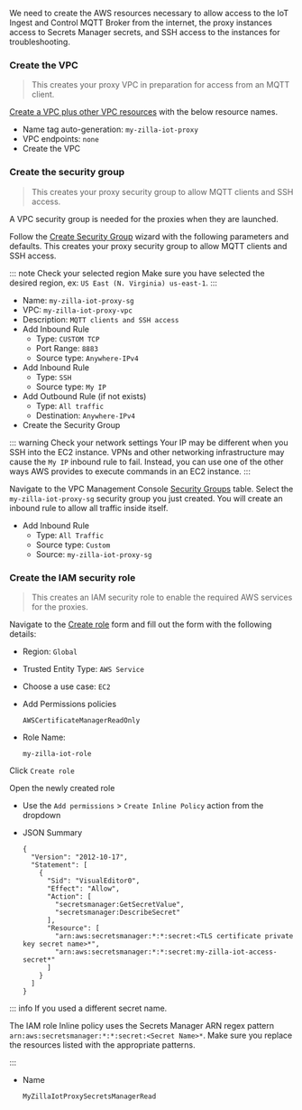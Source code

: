 We need to create the AWS resources necessary to allow access to the IoT Ingest and Control MQTT Broker from the internet, the <ZillaPlus/> proxy instances access to Secrets Manager secrets, and SSH access to the instances for troubleshooting.

### Create the VPC

> This creates your <ZillaPlus/> proxy VPC in preparation for access from an MQTT client.

[Create a VPC plus other VPC resources](https://docs.aws.amazon.com/vpc/latest/userguide/create-vpc.html#create-vpc-and-other-resources) with the below resource names.

- Name tag auto-generation: `my-zilla-iot-proxy`
- VPC endpoints: `none`
- Create the VPC

### Create the security group

> This creates your <ZillaPlus/> proxy security group to allow MQTT clients and SSH access.

A VPC security group is needed for the <ZillaPlus/> proxies when they are launched.

Follow the [Create Security Group](https://console.aws.amazon.com/vpcconsole/home#CreateSecurityGroup:) wizard with the following parameters and defaults. This creates your <ZillaPlus/> proxy security group to allow MQTT clients and SSH access.

::: note Check your selected region
Make sure you have selected the desired region, ex: `US East (N. Virginia) us-east-1`.
:::

- Name: `my-zilla-iot-proxy-sg`
- VPC: `my-zilla-iot-proxy-vpc`
- Description: `MQTT clients and SSH access`
- Add Inbound Rule
  - Type: `CUSTOM TCP`
  - Port Range: `8883`
  - Source type: `Anywhere-IPv4`
- Add Inbound Rule
  - Type: `SSH`
  - Source type: `My IP`
- Add Outbound Rule (if not exists)
  - Type: `All traffic`
  - Destination: `Anywhere-IPv4`
- Create the Security Group

::: warning Check your network settings
Your IP may be different when you SSH into the EC2 instance. VPNs and other networking infrastructure may cause the `My IP` inbound rule to fail. Instead, you can use one of the other ways AWS provides to execute commands in an EC2 instance.
:::

Navigate to the VPC Management Console [Security Groups](https://console.aws.amazon.com/vpc/home#securityGroups:) table. Select the `my-zilla-iot-proxy-sg` security group you just created. You will create an inbound rule to allow all traffic inside itself.

- Add Inbound Rule
  - Type: `All Traffic`
  - Source type: `Custom`
  - Source: `my-zilla-iot-proxy-sg`

### Create the IAM security role

> This creates an IAM security role to enable the required AWS services for the <ZillaPlus/> proxies.

Navigate to the [Create role](https://console.aws.amazon.com/iamv2/home#/roles/create) form and fill out the form with the following details:

- Region: `Global`
- Trusted Entity Type: `AWS Service`
- Choose a use case: `EC2`
- Add Permissions policies

  ```text:no-line-numbers
  AWSCertificateManagerReadOnly
  ```

- Role Name:

  ```text:no-line-numbers
  my-zilla-iot-role
  ```

Click `Create role`

Open the newly created role

- Use the `Add permissions` > `Create Inline Policy` action from the dropdown
- JSON Summary

  ```json:no-line-numbers
  {
    "Version": "2012-10-17",
    "Statement": [
      {
        "Sid": "VisualEditor0",
        "Effect": "Allow",
        "Action": [
          "secretsmanager:GetSecretValue",
          "secretsmanager:DescribeSecret"
        ],
        "Resource": [
          "arn:aws:secretsmanager:*:*:secret:<TLS certificate private key secret name>*",
          "arn:aws:secretsmanager:*:*:secret:my-zilla-iot-access-secret*"
        ]
      }
    ]
  }
  ```

::: info If you used a different secret name.

The IAM role Inline policy uses the Secrets Manager ARN regex pattern `arn:aws:secretsmanager:*:*:secret:<Secret Name>*`. Make sure you replace the resources listed with the appropriate patterns.

:::

- Name

  ```text:no-line-numbers
  MyZillaIotProxySecretsManagerRead
  ```
